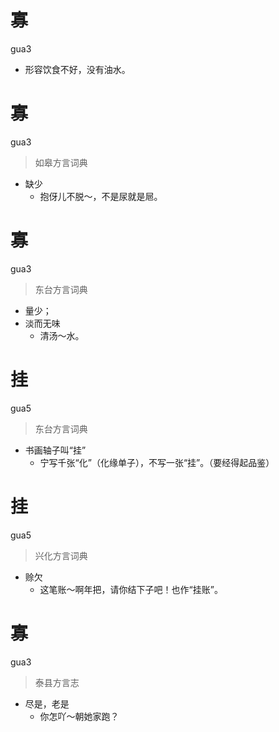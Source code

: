 # 寡
gua3
- 形容饮食不好，没有油水。

# 寡
gua3
> 如皋方言词典
- 缺少
  - 抱伢儿不脱～，不是尿就是㞎。

# 寡
gua3
> 东台方言词典
- 量少；
- 淡而无味
  - 清汤～水。

# 挂
gua5
> 东台方言词典
- 书画轴子叫“挂”
  - 宁写千张“化”（化缘单子），不写一张“挂”。（要经得起品鉴）

# 挂
gua5
> 兴化方言词典
- 赊欠
  - 这笔账～啊年把，请你结下子吧！也作“挂账”。

# 寡
gua3
> 泰县方言志
- 尽是，老是
  - 你怎吖～朝她家跑？
